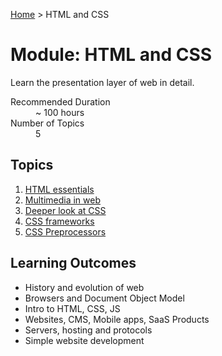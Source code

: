 [Home](../index.md) > HTML and CSS

# Module: HTML and CSS

Learn the presentation layer of web in detail.

<dl>
<dt>Recommended Duration</dt>
<dd>~ 100 hours</dd>
<dt>Number of Topics</dt>
<dd>5</dd>
</dl>

## Topics

1. [HTML essentials](./html.md)
1. [Multimedia in web](./multimedia-web.md)
1. [Deeper look at CSS](./css-deep.md)
1. [CSS frameworks](./css-frameworks.md)
1. [CSS Preprocessors](./css-preprocessors.md)


## Learning Outcomes

- History and evolution of web
- Browsers and Document Object Model
- Intro to HTML, CSS, JS
- Websites, CMS, Mobile apps, SaaS Products
- Servers, hosting and protocols
- Simple website development
